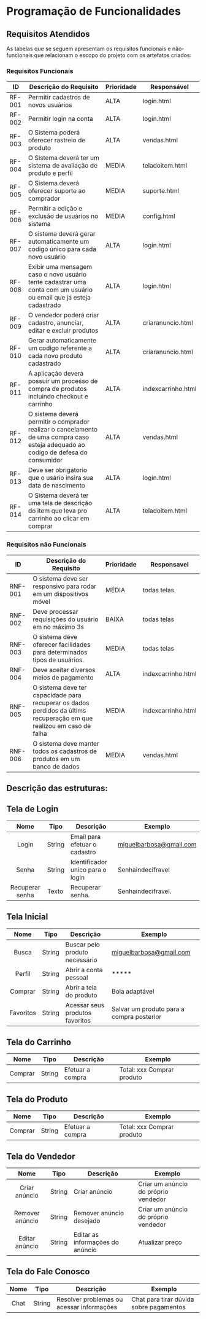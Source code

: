 # Programação de Funcionalidades


## Requisitos Atendidos

As tabelas que se seguem apresentam os requisitos funcionais e não-funcionais que relacionam o escopo do projeto com os artefatos criados:

### Requisitos Funcionais

|ID    | Descrição do Requisito  | Prioridade | Responsável |
|------|-----------------------------------------|----| ----|
|RF-001| Permitir cadastros de novos usuários | ALTA | login.html  |
|RF-002| Permitir login na conta   | ALTA | login.html |
|RF-003| O Sistema poderá oferecer rastreio de produto | ALTA | vendas.html |
|RF-004| O Sistema deverá ter um sistema de avaliação de produto e perfil | MEDIA | teladoitem.html |
|RF-005| O Sistema deverá oferecer suporte ao comprador | MEDIA | suporte.html |
|RF-006| Permitir a edição e exclusão de usuários no sistema | MEDIA | config.html | 
|RF-007| O sistema deverá gerar automaticamente um codigo único para cada novo usuário | ALTA | login.html |
|RF-008| Exibir uma mensagem caso o novo usuário tente cadastrar uma conta com um usuário ou email que já esteja cadastrado | ALTA | login.html |
|RF-009| O vendedor poderá criar cadastro, anunciar, editar e excluir produtos | ALTA | criaranuncio.html |
|RF-010| Gerar automaticamente um codigo referente a cada novo produto cadastrado | ALTA | criaranuncio.html |
|RF-011| A aplicação deverá possuir um processo de compra de produtos incluindo checkout e carrinho | ALTA | indexcarrinho.html |
|RF-012| O sistema deverá permitir o comprador realizar o cancelamento de uma compra caso esteja adequado ao codigo de defesa do consumidor | ALTA | vendas.html |
|RF-013| Deve ser obrigatorio que o usário insira sua data de nascimento|ALTA| login.html |
|RF-014| O Sistema deverá ter uma tela de descrição do item que leva pro carrinho ao clicar em comprar | ALTA | teladoitem.html |

### Requisitos não Funcionais

|ID     | Descrição do Requisito  |Prioridade | Responsavel |
|------|-----------------------------------------|----| ----|
|RNF-001| O sistema deve ser responsivo para rodar em um dispositivos móvel | MÉDIA | todas telas | 
|RNF-002| Deve processar requisições do usuário em no máximo 3s |  BAIXA | todas telas |
|RNF-003| O sistema deve oferecer facilidades para determinados tipos de usuários.|MEDIA| todas telas |
|RNF-004| Deve aceitar diversos meios de pagamento|ALTA| indexcarrinho.html  |
|RNF-005| O sistema deve ter capacidade para recuperar os dados perdidos da últims recuperação em que realizou em caso de falha|MEDIA| indexcarrinho.html |
|RNF-006| O sistema deve manter todos os cadastros de produtos em um banco de dados|MEDIA| vendas.html |

## Descrição das estruturas:


## Tela de Login
|  **Nome**      | **Tipo**          | **Descrição**                             | **Exemplo**                                    |
|:--------------:|-------------------|-------------------------------------------|------------------------------------------------|
| Login          | String            | Email para efetuar o cadastro             | miguelbarbosa@gmail.com                        |
| Senha          | String            | Identificador unico para o login          | Senhaindecifravel                              |
| Recuperar senha| Texto             | Recuperar senha.                          | Senhaindecifravel.                             |
                              
## Tela Inicial
|  **Nome**      | **Tipo**          | **Descrição**                             | **Exemplo**                                    |
|:--------------:|-------------------|-------------------------------------------|------------------------------------------------|
| Busca          | String            | Buscar pelo produto necessário            | miguelbarbosa@gmail.com                        |
| Perfil         | String            | Abrir a conta pessoal                     | *****                                          |
|Comprar         | String            | Abrir a tela do produto                   | Bola adaptável                                 |
| Favoritos      | String            | Acessar seus produtos favoritos           | Salvar um produto para a compra posterior      |

## Tela do Carrinho
|  **Nome**      | **Tipo**          | **Descrição**                             | **Exemplo**                                    |
|:--------------:|-------------------|-------------------------------------------|------------------------------------------------|
| Comprar        | String            | Efetuar a compra                          | Total: xxx  Comprar produto                    |

## Tela do Produto
|  **Nome**      | **Tipo**          | **Descrição**                             | **Exemplo**                                    |
|:--------------:|-------------------|-------------------------------------------|------------------------------------------------|
| Comprar        | String            | Efetuar a compra                          | Total: xxx  Comprar produto                    |

## Tela do Vendedor
|  **Nome**      | **Tipo**          | **Descrição**                             | **Exemplo**                                    |
|:--------------:|-------------------|-------------------------------------------|------------------------------------------------|
| Criar anúncio  | String            | Criar anúncio                             | Criar um anúncio do próprio vendedor           |
| Remover anúncio| String            | Remover anúncio desejado                  | Criar um anúncio do próprio vendedor           |
|Editar anúncio  | String            | Editar as informações do anúncio          | Atualizar preço                                |  

## Tela do Fale Conosco
|  **Nome**      | **Tipo**          | **Descrição**                             | **Exemplo**                                    |
|:--------------:|-------------------|-------------------------------------------|------------------------------------------------|
| Chat           | String            | Resolver problemas ou acessar informações | Chat para tirar dúvida sobre pagamentos        |
                   









